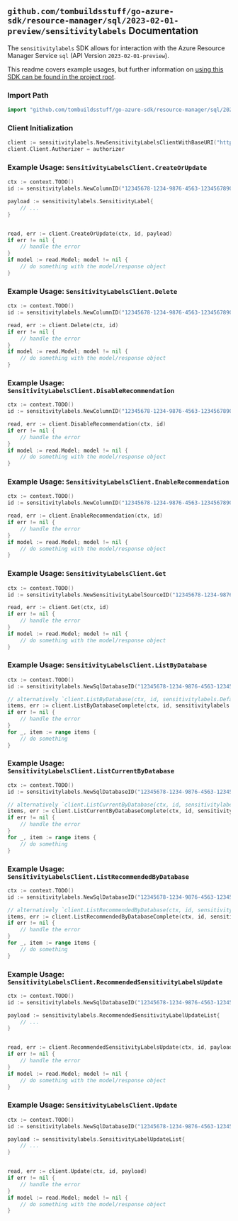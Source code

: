 
## `github.com/tombuildsstuff/go-azure-sdk/resource-manager/sql/2023-02-01-preview/sensitivitylabels` Documentation

The `sensitivitylabels` SDK allows for interaction with the Azure Resource Manager Service `sql` (API Version `2023-02-01-preview`).

This readme covers example usages, but further information on [using this SDK can be found in the project root](https://github.com/tombuildsstuff/go-azure-sdk/tree/main/docs).

### Import Path

```go
import "github.com/tombuildsstuff/go-azure-sdk/resource-manager/sql/2023-02-01-preview/sensitivitylabels"
```


### Client Initialization

```go
client := sensitivitylabels.NewSensitivityLabelsClientWithBaseURI("https://management.azure.com")
client.Client.Authorizer = authorizer
```


### Example Usage: `SensitivityLabelsClient.CreateOrUpdate`

```go
ctx := context.TODO()
id := sensitivitylabels.NewColumnID("12345678-1234-9876-4563-123456789012", "example-resource-group", "serverValue", "databaseValue", "schemaValue", "tableValue", "columnValue")

payload := sensitivitylabels.SensitivityLabel{
	// ...
}


read, err := client.CreateOrUpdate(ctx, id, payload)
if err != nil {
	// handle the error
}
if model := read.Model; model != nil {
	// do something with the model/response object
}
```


### Example Usage: `SensitivityLabelsClient.Delete`

```go
ctx := context.TODO()
id := sensitivitylabels.NewColumnID("12345678-1234-9876-4563-123456789012", "example-resource-group", "serverValue", "databaseValue", "schemaValue", "tableValue", "columnValue")

read, err := client.Delete(ctx, id)
if err != nil {
	// handle the error
}
if model := read.Model; model != nil {
	// do something with the model/response object
}
```


### Example Usage: `SensitivityLabelsClient.DisableRecommendation`

```go
ctx := context.TODO()
id := sensitivitylabels.NewColumnID("12345678-1234-9876-4563-123456789012", "example-resource-group", "serverValue", "databaseValue", "schemaValue", "tableValue", "columnValue")

read, err := client.DisableRecommendation(ctx, id)
if err != nil {
	// handle the error
}
if model := read.Model; model != nil {
	// do something with the model/response object
}
```


### Example Usage: `SensitivityLabelsClient.EnableRecommendation`

```go
ctx := context.TODO()
id := sensitivitylabels.NewColumnID("12345678-1234-9876-4563-123456789012", "example-resource-group", "serverValue", "databaseValue", "schemaValue", "tableValue", "columnValue")

read, err := client.EnableRecommendation(ctx, id)
if err != nil {
	// handle the error
}
if model := read.Model; model != nil {
	// do something with the model/response object
}
```


### Example Usage: `SensitivityLabelsClient.Get`

```go
ctx := context.TODO()
id := sensitivitylabels.NewSensitivityLabelSourceID("12345678-1234-9876-4563-123456789012", "example-resource-group", "serverValue", "databaseValue", "schemaValue", "tableValue", "columnValue", "current")

read, err := client.Get(ctx, id)
if err != nil {
	// handle the error
}
if model := read.Model; model != nil {
	// do something with the model/response object
}
```


### Example Usage: `SensitivityLabelsClient.ListByDatabase`

```go
ctx := context.TODO()
id := sensitivitylabels.NewSqlDatabaseID("12345678-1234-9876-4563-123456789012", "example-resource-group", "serverValue", "databaseValue")

// alternatively `client.ListByDatabase(ctx, id, sensitivitylabels.DefaultListByDatabaseOperationOptions())` can be used to do batched pagination
items, err := client.ListByDatabaseComplete(ctx, id, sensitivitylabels.DefaultListByDatabaseOperationOptions())
if err != nil {
	// handle the error
}
for _, item := range items {
	// do something
}
```


### Example Usage: `SensitivityLabelsClient.ListCurrentByDatabase`

```go
ctx := context.TODO()
id := sensitivitylabels.NewSqlDatabaseID("12345678-1234-9876-4563-123456789012", "example-resource-group", "serverValue", "databaseValue")

// alternatively `client.ListCurrentByDatabase(ctx, id, sensitivitylabels.DefaultListCurrentByDatabaseOperationOptions())` can be used to do batched pagination
items, err := client.ListCurrentByDatabaseComplete(ctx, id, sensitivitylabels.DefaultListCurrentByDatabaseOperationOptions())
if err != nil {
	// handle the error
}
for _, item := range items {
	// do something
}
```


### Example Usage: `SensitivityLabelsClient.ListRecommendedByDatabase`

```go
ctx := context.TODO()
id := sensitivitylabels.NewSqlDatabaseID("12345678-1234-9876-4563-123456789012", "example-resource-group", "serverValue", "databaseValue")

// alternatively `client.ListRecommendedByDatabase(ctx, id, sensitivitylabels.DefaultListRecommendedByDatabaseOperationOptions())` can be used to do batched pagination
items, err := client.ListRecommendedByDatabaseComplete(ctx, id, sensitivitylabels.DefaultListRecommendedByDatabaseOperationOptions())
if err != nil {
	// handle the error
}
for _, item := range items {
	// do something
}
```


### Example Usage: `SensitivityLabelsClient.RecommendedSensitivityLabelsUpdate`

```go
ctx := context.TODO()
id := sensitivitylabels.NewSqlDatabaseID("12345678-1234-9876-4563-123456789012", "example-resource-group", "serverValue", "databaseValue")

payload := sensitivitylabels.RecommendedSensitivityLabelUpdateList{
	// ...
}


read, err := client.RecommendedSensitivityLabelsUpdate(ctx, id, payload)
if err != nil {
	// handle the error
}
if model := read.Model; model != nil {
	// do something with the model/response object
}
```


### Example Usage: `SensitivityLabelsClient.Update`

```go
ctx := context.TODO()
id := sensitivitylabels.NewSqlDatabaseID("12345678-1234-9876-4563-123456789012", "example-resource-group", "serverValue", "databaseValue")

payload := sensitivitylabels.SensitivityLabelUpdateList{
	// ...
}


read, err := client.Update(ctx, id, payload)
if err != nil {
	// handle the error
}
if model := read.Model; model != nil {
	// do something with the model/response object
}
```
